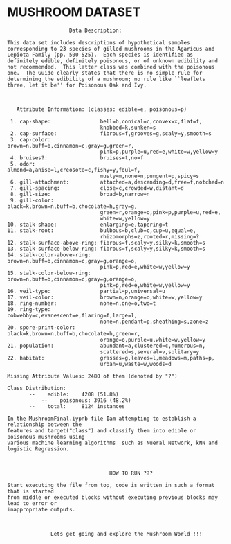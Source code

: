 # MUSHROOM DATASET                          

			 

                        Data Description:

    This data set includes descriptions of hypothetical samples
    corresponding to 23 species of gilled mushrooms in the Agaricus and
    Lepiota Family (pp. 500-525).  Each species is identified as
    definitely edible, definitely poisonous, or of unknown edibility and
    not recommended.  This latter class was combined with the poisonous
    one.  The Guide clearly states that there is no simple rule for
    determining the edibility of a mushroom; no rule like ``leaflets
    three, let it be'' for Poisonous Oak and Ivy.



       Attribute Information: (classes: edible=e, poisonous=p)
    
     1. cap-shape:                bell=b,conical=c,convex=x,flat=f,
                                  knobbed=k,sunken=s
     2. cap-surface:              fibrous=f,grooves=g,scaly=y,smooth=s
     3. cap-color:                brown=n,buff=b,cinnamon=c,gray=g,green=r,
                                  pink=p,purple=u,red=e,white=w,yellow=y
     4. bruises?:                 bruises=t,no=f
     5. odor:                     almond=a,anise=l,creosote=c,fishy=y,foul=f,
                                  musty=m,none=n,pungent=p,spicy=s
     6. gill-attachment:          attached=a,descending=d,free=f,notched=n
     7. gill-spacing:             close=c,crowded=w,distant=d
     8. gill-size:                broad=b,narrow=n
     9. gill-color:               black=k,brown=n,buff=b,chocolate=h,gray=g,
                                  green=r,orange=o,pink=p,purple=u,red=e,
                                  white=w,yellow=y
    10. stalk-shape:              enlarging=e,tapering=t
    11. stalk-root:               bulbous=b,club=c,cup=u,equal=e,
                                  rhizomorphs=z,rooted=r,missing=?
    12. stalk-surface-above-ring: fibrous=f,scaly=y,silky=k,smooth=s
    13. stalk-surface-below-ring: fibrous=f,scaly=y,silky=k,smooth=s
    14. stalk-color-above-ring:   brown=n,buff=b,cinnamon=c,gray=g,orange=o,
                                  pink=p,red=e,white=w,yellow=y
    15. stalk-color-below-ring:   brown=n,buff=b,cinnamon=c,gray=g,orange=o,
                                  pink=p,red=e,white=w,yellow=y
    16. veil-type:                partial=p,universal=u
    17. veil-color:               brown=n,orange=o,white=w,yellow=y
    18. ring-number:              none=n,one=o,two=t
    19. ring-type:                cobwebby=c,evanescent=e,flaring=f,large=l,
                                  none=n,pendant=p,sheathing=s,zone=z
    20. spore-print-color:        black=k,brown=n,buff=b,chocolate=h,green=r,
                                  orange=o,purple=u,white=w,yellow=y
    21. population:               abundant=a,clustered=c,numerous=n,
                                  scattered=s,several=v,solitary=y
    22. habitat:                  grasses=g,leaves=l,meadows=m,paths=p,
                                  urban=u,waste=w,woods=d
	
	Missing Attribute Values: 2480 of them (denoted by "?")

	Class Distribution: 
   		   --    edible:    4208 (51.8%)
    		   --    poisonous: 3916 (48.2%)
  		   --    total:     8124 instances

	In the MushroomFinal.iypnb file Iam attempting to establish a relationship between the
	features and target("class") and classify them into edible or poisonous mushrooms using 
	various machine learning algorithms  such as Nueral Network, kNN and logistic Regression.

                

                                     HOW TO RUN ???

	Start executing the file from top, code is written in such a format that is started 
	from middle or executed blocks without executing previous blocks may lead to error or
	inappropriate outputs.

	

                  Lets get going and explore the Mushroom World !!!

